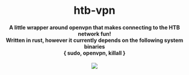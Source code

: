 <h1 align='center'> htb-vpn </h1>

<p align="center">
  <h4 align="center">
    A little wrapper around openvpn that makes connecting to the HTB network fun! </br>
    Written in rust, however it currently depends on the following system binaries </br>
    { sudo, openvpn, killall } </br>
  </h4>
</p>

<p align="center">
    <img src="https://i.imgur.com/08NPiuI.png" />
</p>


